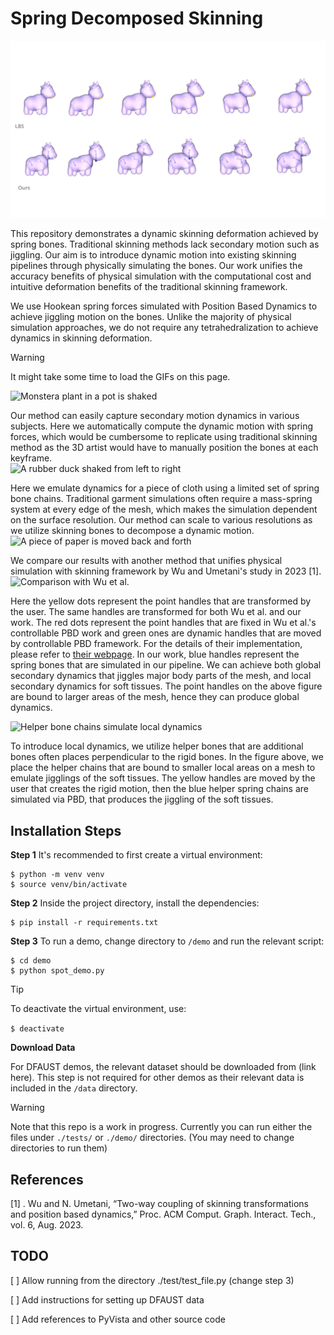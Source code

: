 # Spring Decomposed Skinning
![Placeholder figure](./assets/placeholder_figure.png)

 This repository demonstrates a dynamic skinning deformation achieved by spring bones. Traditional skinning methods lack secondary motion such as jiggling. Our aim is to introduce dynamic motion into existing skinning pipelines through physically simulating the bones. Our work unifies the accuracy benefits of physical simulation with the computational cost and intuitive deformation benefits of the traditional skinning framework.
 
 We use Hookean spring forces simulated with Position Based Dynamics to achieve jiggling motion on the bones. Unlike the majority of physical simulation approaches, we do not require any tetrahedralization to achieve dynamics in skinning deformation.
 > [!WARNING]
 > It might take some time to load the GIFs on this page.

![Monstera plant in a pot is shaked](./assets/monstera.gif)

Our method can easily capture secondary motion dynamics in various subjects. Here we automatically compute the dynamic motion with spring forces, which would be cumbersome to replicate using traditional skinning method as the 3D artist would have to manually position the bones at each keyframe.  
![A rubber duck shaked from left to right](./assets/duck.gif)

Here we emulate dynamics for a piece of cloth using a limited set of spring bone chains. Traditional garment simulations often require a mass-spring system at every edge of the mesh, which makes the simulation dependent on the surface resolution. Our method can scale to various resolutions as we utilize skinning bones to decompose a dynamic motion.
![A piece of paper is moved back and forth](./assets/cloth.gif)

We compare our results with another method that unifies physical simulation with skinning framework by Wu and Umetani's study in 2023 [1]. 
![Comparison with Wu et al.](./assets/spot_comparison.gif)

Here the yellow dots represent the point handles that are transformed by the user. The same handles are transformed for both Wu et al. and our work. The red dots represent the point handles that are fixed in Wu et al.'s controllable PBD work and green ones are dynamic handles that are moved by controllable PBD framework. For the details of their implementation, please refer to [their webpage](https://yoharol.github.io/pages/control_pbd/). In our work, blue handles represent the spring bones that are simulated in our pipeline. We can achieve both global secondary dynamics that jiggles major body parts of the mesh, and local secondary dynamics for soft tissues.  The point handles on the above figure are bound to larger areas of the mesh, hence they can produce global dynamics.

![Helper bone chains simulate local dynamics](./assets/spot_helpers.gif)

To introduce local dynamics, we utilize helper bones that are additional bones often places perpendicular to the rigid bones. In the figure above, we place the helper chains that are bound to smaller local areas on a mesh to emulate jigglings of the soft tissues. 
The yellow handles are moved by the user that creates the rigid motion, then the blue helper spring chains are simulated via PBD, that produces the jiggling of the soft tissues.


## Installation Steps

**Step 1** It's recommended to first create a virtual environment:
```
$ python -m venv venv
$ source venv/bin/activate
```
**Step 2** Inside the project directory, install the dependencies:
```
$ pip install -r requirements.txt
```

**Step 3** To run a demo, change directory to ``/demo`` and run the relevant script:
```
$ cd demo
$ python spot_demo.py
```

> [!TIP]
> To deactivate the virtual environment, use:
>
> `` $ deactivate ``

**Download Data**
 
For DFAUST demos, the relevant dataset should be downloaded from (link here). This step is not required for other demos as their relevant data is included in the ``/data`` directory.

> [!WARNING]
>  Note that this repo is a work in progress. Currently you can run either the files under ``./tests/`` or ``./demo/`` directories. (You may need to change directories to run them)

## References
[1] . Wu and N. Umetani, “Two-way coupling of skinning transformations and
position based dynamics,” Proc. ACM Comput. Graph. Interact. Tech., vol. 6, Aug. 2023.


## TODO
[ ] Allow running from the directory ./test/test_file.py (change step 3)

[ ] Add instructions for setting up DFAUST data

[ ] Add references to PyVista and other source code